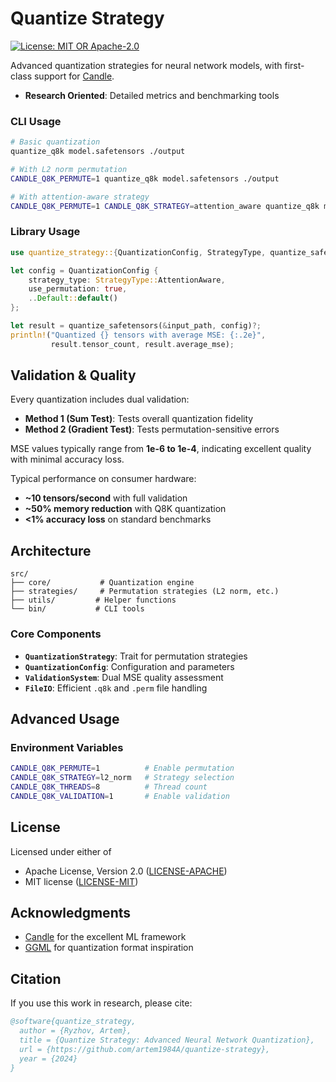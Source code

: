# Quantize Strategy

[![License: MIT OR Apache-2.0](https://img.shields.io/badge/license-MIT%20OR%20Apache--2.0-blue)](LICENSE-MIT)

Advanced quantization strategies for neural network models, with first-class support for [Candle](https://github.com/huggingface/candle).

- **Research Oriented**: Detailed metrics and benchmarking tools

### CLI Usage

```bash
# Basic quantization
quantize_q8k model.safetensors ./output

# With L2 norm permutation
CANDLE_Q8K_PERMUTE=1 quantize_q8k model.safetensors ./output

# With attention-aware strategy
CANDLE_Q8K_PERMUTE=1 CANDLE_Q8K_STRATEGY=attention_aware quantize_q8k model.safetensors ./output
```

### Library Usage

```rust
use quantize_strategy::{QuantizationConfig, StrategyType, quantize_safetensors};

let config = QuantizationConfig {
    strategy_type: StrategyType::AttentionAware,
    use_permutation: true,
    ..Default::default()
};

let result = quantize_safetensors(&input_path, config)?;
println!("Quantized {} tensors with average MSE: {:.2e}", 
         result.tensor_count, result.average_mse);
```

## Validation & Quality

Every quantization includes dual validation:

- **Method 1 (Sum Test)**: Tests overall quantization fidelity
- **Method 2 (Gradient Test)**: Tests permutation-sensitive errors

MSE values typically range from **1e-6 to 1e-4**, indicating excellent quality with minimal accuracy loss.


Typical performance on consumer hardware:
- **~10 tensors/second** with full validation
- **~50% memory reduction** with Q8K quantization  
- **<1% accuracy loss** on standard benchmarks

## Architecture

```
src/
├── core/           # Quantization engine
├── strategies/     # Permutation strategies (L2 norm, etc.)
├── utils/         # Helper functions
└── bin/           # CLI tools
```

### Core Components

- **`QuantizationStrategy`**: Trait for permutation strategies
- **`QuantizationConfig`**: Configuration and parameters
- **`ValidationSystem`**: Dual MSE quality assessment
- **`FileIO`**: Efficient `.q8k` and `.perm` file handling


## Advanced Usage

### Environment Variables

```bash
CANDLE_Q8K_PERMUTE=1          # Enable permutation
CANDLE_Q8K_STRATEGY=l2_norm   # Strategy selection  
CANDLE_Q8K_THREADS=8          # Thread count
CANDLE_Q8K_VALIDATION=1       # Enable validation
```

## License

Licensed under either of

- Apache License, Version 2.0 ([LICENSE-APACHE](LICENSE-APACHE))
- MIT license ([LICENSE-MIT](LICENSE-MIT))

## Acknowledgments

- [Candle](https://github.com/huggingface/candle) for the excellent ML framework
- [GGML](https://github.com/ggerganov/ggml) for quantization format inspiration

## Citation

If you use this work in research, please cite:

```bibtex
@software{quantize_strategy,
  author = {Ryzhov, Artem},
  title = {Quantize Strategy: Advanced Neural Network Quantization},
  url = {https://github.com/artem1984A/quantize-strategy},
  year = {2024}
}
```
